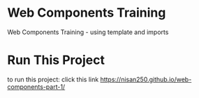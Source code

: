 # Web Components Training

Web Components Training - using template and imports

# Run This Project
to run this project:
click this link https://nisan250.github.io/web-components-part-1/
